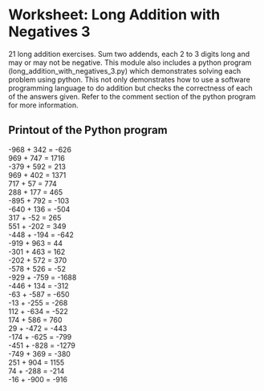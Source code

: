 # Worksheet: Long Addition with Negatives 3
21 long addition exercises. Sum two addends, each 2 to 3 digits long and may or may not be negative. This module also includes a python program (long_addition_with_negatives_3.py) which demonstrates solving each problem using python. This not only demonstrates how to use a software programming language to do addition but checks the correctness of each of the answers given. Refer to the comment section of the python program for more information.

## Printout of the Python program
-968  + 342   = -626  \
969   + 747   = 1716  \
-379  + 592   = 213   \
969   + 402   = 1371  \
717   + 57    = 774   \
288   + 177   = 465   \
-895  + 792   = -103  \
-640  + 136   = -504  \
317   + -52   = 265   \
551   + -202  = 349   \
-448  + -194  = -642  \
-919  + 963   = 44    \
-301  + 463   = 162   \
-202  + 572   = 370   \
-578  + 526   = -52   \
-929  + -759  = -1688 \
-446  + 134   = -312  \
-63   + -587  = -650  \
-13   + -255  = -268  \
112   + -634  = -522  \
174   + 586   = 760   \
29    + -472  = -443  \
-174  + -625  = -799  \
-451  + -828  = -1279 \
-749  + 369   = -380  \
251   + 904   = 1155  \
74    + -288  = -214  \
-16   + -900  = -916  
